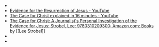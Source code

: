 -
- [Evidence for the Resurrection of Jesus - YouTube](https://www.youtube.com/watch?v=VwQUPbL6ghQ)
- [The Case for Christ explained in 16 minutes - YouTube](https://www.youtube.com/watch?v=OnJKQv5XkK0)
- [The Case for Christ: A Journalist's Personal Investigation of the Evidence for Jesus: Strobel, Lee: 9780310209300: Amazon.com: Books](https://www.amazon.com/Case-Christ-Journalists-Personal-Investigation/dp/0310209307) by [[Lee Strobel]]
-
-